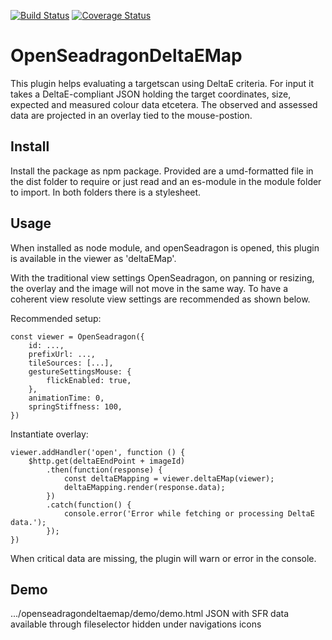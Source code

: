 [![Build Status](https://travis-ci.com/ovanderzee/OpenSeadragonDeltaEMap.svg?branch=master)](https://travis-ci.com/ovanderzee/OpenSeadragonDeltaEMap)
[![Coverage Status](https://coveralls.io/repos/github/picturae/OpenSeadragonDeltaEMap/badge.svg?branch=master)](https://coveralls.io/github/picturae/OpenSeadragonDeltaEMap?branch=master)

# OpenSeadragonDeltaEMap

This plugin helps evaluating a targetscan using DeltaE criteria.
For input it takes a DeltaE-compliant JSON holding
the target coordinates, size,
expected and measured colour data
etcetera.
The observed and assessed data are projected
in an overlay tied to the mouse-postion.

## Install

Install the package as npm package. Provided are
a umd-formatted file in the dist folder to require or just read
and an es-module in the module folder to import.
In both folders there is a stylesheet.

## Usage

When installed as node module,
and openSeadragon is opened,
this plugin is available in the viewer as 'deltaEMap'.

With the traditional view settings OpenSeadragon,
on panning or resizing,
the overlay and the image will not move in the same way.
To have a coherent view
resolute view settings are recommended
as shown below.

Recommended setup:

    const viewer = OpenSeadragon({
        id: ...,
        prefixUrl: ...,
        tileSources: [...],
        gestureSettingsMouse: {
            flickEnabled: true,
        },
        animationTime: 0,
        springStiffness: 100,
    })

Instantiate overlay:

    viewer.addHandler('open', function () {
        $http.get(deltaEEndPoint + imageId)
            .then(function(response) {
                const deltaEMapping = viewer.deltaEMap(viewer);
                deltaEMapping.render(response.data);
            })
            .catch(function() {
                console.error('Error while fetching or processing DeltaE data.');
            });
    })

When critical data are missing,
the plugin will warn or error in the console.

## Demo

.../openseadragondeltaemap/demo/demo.html
JSON with SFR data available through fileselector hidden under navigations icons
